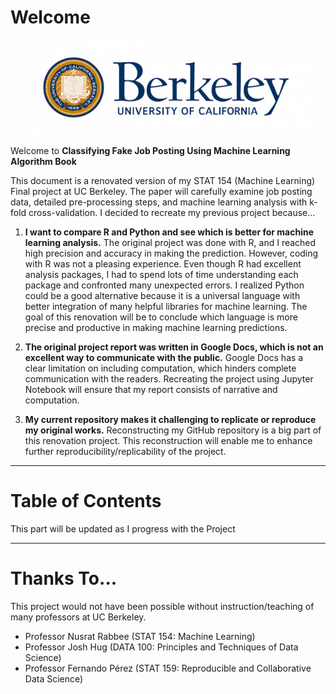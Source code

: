 # Welcome

![BerkeleyLogo](figures/BerkeleyLogo.png)

Welcome to **Classifying Fake Job Posting Using Machine Learning Algorithm Book**

This document is a renovated version of my STAT 154 (Machine Learning) Final project at UC Berkeley. The paper will carefully examine job posting data, detailed pre-processing steps, and machine learning analysis with k-fold cross-validation. I decided to recreate my previous project because...

1. **I want to compare R and Python and see which is better for machine learning analysis.** The original project was done with R, and I reached high precision and accuracy in making the prediction. However, coding with R was not a pleasing experience. Even though R had excellent analysis packages, I had to spend lots of time understanding each package and confronted many unexpected errors. I realized Python could be a good alternative because it is a universal language with better integration of many helpful libraries for machine learning. The goal of this renovation will be to conclude which language is more precise and productive in making machine learning predictions. 


2. **The original project report was written in Google Docs, which is not an excellent way to communicate with the public.** Google Docs has a clear limitation on including computation, which hinders complete communication with the readers. Recreating the project using Jupyter Notebook will ensure that my report consists of narrative and computation.


3. **My current repository makes it challenging to replicate or reproduce my original works.** Reconstructing my GitHub repository is a big part of this renovation project. This reconstruction will enable me to enhance further reproducibility/replicability of the project.  
 
---

# Table of Contents

This part will be updated as I progress with the Project 

---

# Thanks To...

This project would not have been possible without instruction/teaching of many professors at UC Berkeley. 

* Professor Nusrat Rabbee (STAT 154: Machine Learning)
* Professor Josh Hug (DATA 100: Principles and Techniques of Data Science) 
* Professor Fernando Pérez (STAT 159: Reproducible and Collaborative Data Science)
